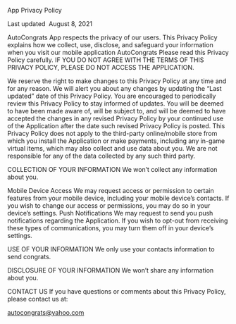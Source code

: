 App Privacy Policy 

Last updated  August 8, 2021 

AutoCongrats App respects the privacy of our users. This Privacy Policy explains how we collect, use, disclose, and safeguard your information when you visit our mobile application AutoCongrats Please read this Privacy Policy carefully. 
IF YOU DO NOT AGREE WITH THE TERMS OF THIS PRIVACY POLICY, PLEASE DO NOT ACCESS THE APPLICATION.

We reserve the right to make changes to this Privacy Policy at any time and for any reason. We will alert you about any changes by updating the “Last updated” date of this Privacy Policy. You are encouraged to periodically review this Privacy Policy to stay informed of updates. You will be deemed to have been made aware of, will be subject to, and will be deemed to have accepted the changes in any revised Privacy Policy by your continued use of the Application after the date such revised Privacy Policy is posted.
This Privacy Policy does not apply to the third-party online/mobile store from which you install the Application or make payments, including any in-game virtual items, which may also collect and use data about you. We are not responsible for any of the data collected by any such third party.

COLLECTION OF YOUR INFORMATION
We won’t collect any information about you. 

Mobile Device Access
We may request access or permission to certain features from your mobile device, including your mobile device’s contacts. If you wish to change our access or permissions, you may do so in your device’s settings.
Push Notifications
We may request to send you push notifications regarding the Application. If you wish to opt-out from receiving these types of communications, you may turn them off in your device’s settings.

USE OF YOUR INFORMATION
We only use your contacts information to send congrats.

DISCLOSURE OF YOUR INFORMATION
We won’t share any information about you. 

CONTACT US
If you have questions or comments about this Privacy Policy, please contact us at:

autocongrats@yahoo.com
